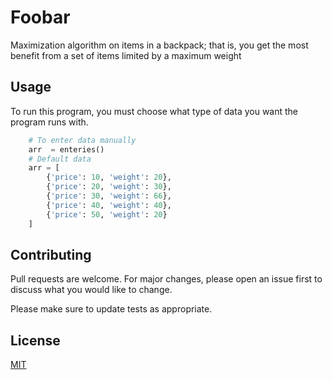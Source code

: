 # Foobar

Maximization algorithm on items in a backpack; that is, you get the most benefit from a set of items limited by a maximum weight

## Usage
To run this program, you must choose what type of data you want the program runs with.
```python
    # To enter data manually
    arr  = enteries()
    # Default data
    arr = [
        {'price': 10, 'weight': 20},
        {'price': 20, 'weight': 30},
        {'price': 30, 'weight': 66},
        {'price': 40, 'weight': 40},
        {'price': 50, 'weight': 20}
    ]
```

## Contributing
Pull requests are welcome. For major changes, please open an issue first to discuss what you would like to change.

Please make sure to update tests as appropriate.

## License
[MIT](https://choosealicense.com/licenses/mit/)